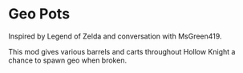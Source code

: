 # Geo Pots
Inspired by Legend of Zelda and conversation with MsGreen419. 

This mod gives various barrels and carts throughout Hollow Knight a chance
to spawn geo when broken.